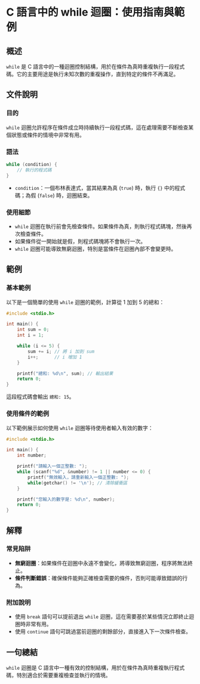 <!--
Meta Description: # C 語言中的 while 迴圈：使用指南與範例 ## 概述 `while` 是 C 語言中的一種迴圈控制結構，用於在條件為真時重複執行一段程式碼。它的主要用途是執行未知次數的重複操作，直到特定的條件不再滿足。 ## 文件說明 ### 目的 `while` 迴圈允許程序在條件成立時持續執行一段程式...
Meta Keywords: while, int, sum, printf, number
-->

# C 語言中的 while 迴圈：使用指南與範例

## 概述
`while` 是 C 語言中的一種迴圈控制結構，用於在條件為真時重複執行一段程式碼。它的主要用途是執行未知次數的重複操作，直到特定的條件不再滿足。

## 文件說明
### 目的
`while` 迴圈允許程序在條件成立時持續執行一段程式碼，這在處理需要不斷檢查某個狀態或條件的情境中非常有用。

### 語法
```c
while (condition) {
    // 執行的程式碼
}
```
- `condition`：一個布林表達式，當其結果為真 (`true`) 時，執行 `{}` 中的程式碼；為假 (`false`) 時，迴圈結束。

### 使用細節
- `while` 迴圈在執行前會先檢查條件。如果條件為真，則執行程式碼塊，然後再次檢查條件。
- 如果條件從一開始就是假，則程式碼塊將不會執行一次。
- `while` 迴圈可能導致無窮迴圈，特別是當條件在迴圈內部不會變更時。

## 範例
### 基本範例
以下是一個簡單的使用 `while` 迴圈的範例，計算從 1 加到 5 的總和：

```c
#include <stdio.h>

int main() {
    int sum = 0;
    int i = 1;

    while (i <= 5) {
        sum += i; // 將 i 加到 sum
        i++;      // i 增加 1
    }

    printf("總和: %d\n", sum); // 輸出結果
    return 0;
}
```
這段程式碼會輸出 `總和: 15`。

### 使用條件的範例
以下範例展示如何使用 `while` 迴圈等待使用者輸入有效的數字：

```c
#include <stdio.h>

int main() {
    int number;

    printf("請輸入一個正整數: ");
    while (scanf("%d", &number) != 1 || number <= 0) {
        printf("無效輸入，請重新輸入一個正整數: ");
        while(getchar() != '\n'); // 清除緩衝區
    }

    printf("您輸入的數字是: %d\n", number);
    return 0;
}
```

## 解釋
### 常見陷阱
- **無窮迴圈**：如果條件在迴圈中永遠不會變化，將導致無窮迴圈，程序將無法終止。
- **條件判斷錯誤**：確保條件能夠正確檢查需要的條件，否則可能導致錯誤的行為。

### 附加說明
- 使用 `break` 語句可以提前退出 `while` 迴圈，這在需要基於某些情況立即終止迴圈時非常有用。
- 使用 `continue` 語句可跳過當前迴圈的剩餘部分，直接進入下一次條件檢查。

## 一句總結
`while` 迴圈是 C 語言中一種有效的控制結構，用於在條件為真時重複執行程式碼，特別適合於需要重複檢查並執行的情境。